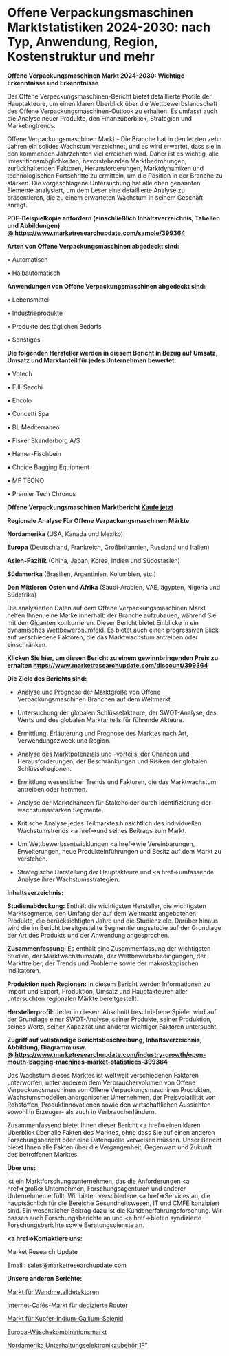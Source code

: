 # Offene Verpackungsmaschinen Marktstatistiken 2024-2030: nach Typ, Anwendung, Region, Kostenstruktur und mehr

<strong>Offene Verpackungsmaschinen Markt 2024-2030: Wichtige Erkenntnisse und Erkenntnisse</strong>

Der Offene Verpackungsmaschinen-Bericht bietet detaillierte Profile der Hauptakteure, um einen klaren Überblick über die Wettbewerbslandschaft des Offene Verpackungsmaschinen-Outlook zu erhalten. Es umfasst auch die Analyse neuer Produkte, den Finanzüberblick, Strategien und Marketingtrends.

Offene Verpackungsmaschinen Markt - Die Branche hat in den letzten zehn Jahren ein solides Wachstum verzeichnet, und es wird erwartet, dass sie in den kommenden Jahrzehnten viel erreichen wird. Daher ist es wichtig, alle Investitionsmöglichkeiten, bevorstehenden Marktbedrohungen, zurückhaltenden Faktoren, Herausforderungen, Marktdynamiken und technologischen Fortschritte zu ermitteln, um die Position in der Branche zu stärken. Die vorgeschlagene Untersuchung hat alle oben genannten Elemente analysiert, um dem Leser eine detaillierte Analyse zu präsentieren, die zu einem erwarteten Wachstum in seinem Geschäft anregt.

<strong><b>PDF-Beispielkopie anfordern (einschließlich Inhaltsverzeichnis, Tabellen und Abbildungen) @ </b></strong><strong><a href=https://www.marketresearchupdate.com/sample/399364><strong>https://www.marketresearchupdate.com/sample/399364</u></a></strong></strong>

<strong>Arten von Offene Verpackungsmaschinen abgedeckt sind:</strong>

• Automatisch

• Halbautomatisch

<strong>Anwendungen von Offene Verpackungsmaschinen abgedeckt sind:</strong>

• Lebensmittel

• Industrieprodukte

• Produkte des täglichen Bedarfs

• Sonstiges

<strong>Die folgenden Hersteller werden in diesem Bericht in Bezug auf Umsatz, Umsatz und Marktanteil für jedes Unternehmen bewertet:</strong>

• Votech

• F.lli Sacchi

• Ehcolo

• Concetti Spa

• BL Mediterraneo

• Fisker Skanderborg A/S

• Hamer-Fischbein

• Choice Bagging Equipment

• MF TECNO

• Premier Tech Chronos

<strong>Offene Verpackungsmaschinen Marktbericht <a href=https://www.marketresearchupdate.com/buynow/399364>Kaufe jetzt</a></strong>

<strong>Regionale Analyse Für Offene Verpackungsmaschinen Märkte</strong>

<strong>Nordamerika</strong> (USA, Kanada und Mexiko)

<strong>Europa</strong> (Deutschland, Frankreich, Großbritannien, Russland und Italien)

<strong>Asien-Pazifik</strong> (China, Japan, Korea, Indien und Südostasien)

<strong>Südamerika</strong> (Brasilien, Argentinien, Kolumbien, etc.)

<strong>Den Mittleren</strong> <strong>Osten und Afrika</strong> (Saudi-Arabien, VAE, ägypten, Nigeria und Südafrika)

Die analysierten Daten auf dem Offene Verpackungsmaschinen Markt helfen Ihnen, eine Marke innerhalb der Branche aufzubauen, während Sie mit den Giganten konkurrieren. Dieser Bericht bietet Einblicke in ein dynamisches Wettbewerbsumfeld. Es bietet auch einen progressiven Blick auf verschiedene Faktoren, die das Marktwachstum antreiben oder einschränken.

<strong>Klicken Sie hier, um diesen Bericht zu einem gewinnbringenden Preis zu erhalten
</strong><strong><a href=https://www.marketresearchupdate.com/discount/399364>https://www.marketresearchupdate.com/discount/399364</b></u></strong></a>

<strong>Die Ziele des Berichts sind:</strong>

- Analyse und Prognose der Marktgröße von Offene Verpackungsmaschinen Branchen auf dem Weltmarkt.

- Untersuchung der globalen Schlüsselakteure, der SWOT-Analyse, des Werts und des globalen Marktanteils für führende Akteure.

- Ermittlung, Erläuterung und Prognose des Marktes nach Art, Verwendungszweck und Region.

- Analyse des Marktpotenzials und -vorteils, der Chancen und Herausforderungen, der Beschränkungen und Risiken der globalen Schlüsselregionen.

- Ermittlung wesentlicher Trends und Faktoren, die das Marktwachstum antreiben oder hemmen.

- Analyse der Marktchancen für Stakeholder durch Identifizierung der wachstumsstarken Segmente.

- Kritische Analyse jedes Teilmarktes hinsichtlich des individuellen Wachstumstrends <a href=>und</a> seines Beitrags zum Markt.

- Um Wettbewerbsentwicklungen <a href=>wie</a> Vereinbarungen, Erweiterungen, neue Produkteinführungen und Besitz auf dem Markt zu verstehen.

- Strategische Darstellung der Hauptakteure und <a href=>umfas</a>sende Analyse ihrer Wachstumsstrategien.

<strong>Inhaltsverzeichnis:</strong>

<strong>Studienabdeckung:</strong> Enthält die wichtigsten Hersteller, die wichtigsten Marktsegmente, den Umfang der auf dem Weltmarkt angebotenen Produkte, die berücksichtigten Jahre und die Studienziele. Darüber hinaus wird die im Bericht bereitgestellte Segmentierungsstudie auf der Grundlage der Art des Produkts und der Anwendung angesprochen.

<strong>Zusammenfassung:</strong> Es enthält eine Zusammenfassung der wichtigsten Studien, der Marktwachstumsrate, der Wettbewerbsbedingungen, der Markttreiber, der Trends und Probleme sowie der makroskopischen Indikatoren.

<strong>Produktion nach Regionen:</strong> In diesem Bericht werden Informationen zu Import und Export, Produktion, Umsatz und Hauptakteuren aller untersuchten regionalen Märkte bereitgestellt.

<strong>Herstellerprofil:</strong> Jeder in diesem Abschnitt beschriebene Spieler wird auf der Grundlage einer SWOT-Analyse, seiner Produkte, seiner Produktion, seines Werts, seiner Kapazität und anderer wichtiger Faktoren untersucht.

<strong><b>Zugriff auf vollständige Berichtsbeschreibung, Inhaltsverzeichnis, Abbildung, Diagramm usw. @ </b></strong><strong><a href=https://www.marketresearchupdate.com/industry-growth/open-mouth-bagging-machines-market-statistices-399364>https://www.marketresearchupdate.com/industry-growth/open-mouth-bagging-machines-market-statistices-399364</a></strong>

Das Wachstum dieses Marktes ist weltweit verschiedenen Faktoren unterworfen, unter anderem dem Verbrauchervolumen von Offene Verpackungsmaschinen von Offene Verpackungsmaschinen Produkten, Wachstumsmodellen anorganischer Unternehmen, der Preisvolatilität von Rohstoffen, Produktinnovationen sowie den wirtschaftlichen Aussichten sowohl in Erzeuger- als auch in Verbraucherländern.

Zusammenfassend bietet Ihnen dieser Bericht <a href=>einen</a> klaren Überblick über alle Fakten des Marktes, ohne dass Sie auf einen anderen Forschungsbericht oder eine Datenquelle verweisen müssen. Unser Bericht bietet Ihnen alle Fakten über die Vergangenheit, Gegenwart und Zukunft des betroffenen Marktes.

<strong>Über uns:</strong>

 ist ein Marktforschungsunternehmen, das die Anforderungen <a href=>großer</a> Unternehmen, Forschungsagenturen und anderer Unternehmen erfüllt. Wir bieten verschiedene <a href=>Services</a> an, die hauptsächlich für die Bereiche Gesundheitswesen, IT und CMFE konzipiert sind. Ein wesentlicher Beitrag dazu ist die Kundenerfahrungsforschung. Wir passen auch Forschungsberichte an und <a href=>bieten</a> syndizierte Forschungsberichte sowie Beratungsdienste an.

<strong><a href=>Kontaktiere uns:</a></strong>

Market Research Update

Email : sales@marketresearchupdate.com

<strong>Unsere anderen Berichte:</strong>

<a href=https://www.linkedin.com/pulse/wall-metal-detector-market-2023-size-growth-trends>Markt für Wandmetalldetektoren</a>

<a href=https://www.linkedin.com/pulse/internet-cafes-dedicated-router-market-outlooks>Internet-Cafés-Markt für dedizierte Router</a>

<a href=https://www.linkedin.com/pulse/copper-indium-gallium-selenide-market-size-emerging>Markt für Kupfer-Indium-Gallium-Selenid</a>

<a href=https://www.linkedin.com/pulse/europe-laundry-combo-market-witness>Europa-Wäschekombinationsmarkt</a>

<a href=https://www.linkedin.com/pulse/north-america-consumer-electronics-accessories-1f>Nordamerika Unterhaltungselektronikzubehör 1F</a>"

